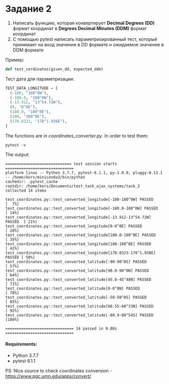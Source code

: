 # Задание 2

1. Написать функцию, которая конвертирует **Decimal Degrees (DD)** формат координат в **Degrees Decimal Minutes (DDM)** формат координат
2. С помощью pytest написать параметризированный тест, который принимает на вход значение в DD формате и ожидаемое значение в DDM формате

Пример:
```python
def test_cordinates(given_dd, expected_ddm)
```
Тест дата для параметризации:
```python
TEST_DATA_LONGITUDE = [
  (-180, "180^0W"),
  (-180.0, "180^0W"),
  (-13.912, "13^54.72W"),
  (0, "0^0E"),
  (180.0, "180^0E"),
  (180, "180^0E"),
  (170.0323, "170^1.938E"),
]
```

The functions are in *coordinates_converter.py*. In order to test them:
```
pytest -v
```
The output:
```
============================= test session starts ==============================
platform linux -- Python 3.7.7, pytest-6.1.1, py-1.9.0, pluggy-0.13.1 -- /home/kors/miniconda3/bin/python
cachedir: .pytest_cache
rootdir: /home/kors/Documents/test_task_ajax_systems/task_2
collected 14 items                                                             

test_coordinates.py::test_converted_longitude[-180-180^0W] PASSED        [  7%]
test_coordinates.py::test_converted_longitude[-180.0-180^0W] PASSED      [ 14%]
test_coordinates.py::test_converted_longitude[-13.912-13^54.72W] PASSED  [ 21%]
test_coordinates.py::test_converted_longitude[0-0^0E] PASSED             [ 28%]
test_coordinates.py::test_converted_longitude[180.0-180^0E] PASSED       [ 35%]
test_coordinates.py::test_converted_longitude[180-180^0E] PASSED         [ 42%]
test_coordinates.py::test_converted_longitude[170.0323-170^1.938E] PASSED [ 50%]
test_coordinates.py::test_converted_latitude[-90-90^0S] PASSED           [ 57%]
test_coordinates.py::test_converted_latitude[90.0-90^0N] PASSED          [ 64%]
test_coordinates.py::test_converted_latitude[45.8-45^48N] PASSED         [ 71%]
test_coordinates.py::test_converted_latitude[0-0^0N] PASSED              [ 78%]
test_coordinates.py::test_converted_latitude[-50-50^0S] PASSED           [ 85%]
test_coordinates.py::test_converted_latitude[60.55-60^33N] PASSED        [ 92%]
test_coordinates.py::test_converted_latitude[-80.9-80^54S] PASSED        [100%]

============================== 14 passed in 0.08s ==============================
```

#### Requirements:
- Python 3.7.7
- pytest 6.1.1

PS: Nice source to check coordinates conversion - https://www.pgc.umn.edu/apps/convert/
